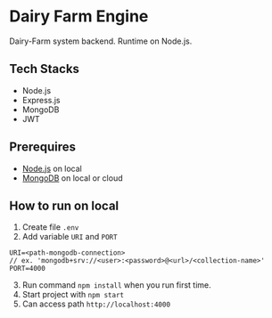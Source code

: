 
# Dairy Farm Engine

Dairy-Farm system backend. Runtime on Node.js.

## Tech Stacks

- Node.js
- Express.js
- MongoDB
- JWT

## Prerequires

- [Node.js](https://nodejs.org/en/download) on local
- [MongoDB](https://www.prisma.io/dataguide/mongodb/setting-up-a-local-mongodb-database) on local or cloud

## How to run on local

1. Create file `.env`
2. Add variable `URI` and `PORT`
  
```
URI=<path-mongodb-connection> 
// ex. 'mongodb+srv://<user>:<password>@<url>/<collection-name>'
PORT=4000
```

3. Run command `npm install` when you run first time.
4. Start project with `npm start`
5. Can access path `http://localhost:4000`
